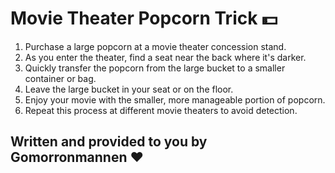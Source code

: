 # Movie Theater Popcorn Trick 💵

1. Purchase a large popcorn at a movie theater concession stand.
2. As you enter the theater, find a seat near the back where it's darker.
3. Quickly transfer the popcorn from the large bucket to a smaller container or bag.
4. Leave the large bucket in your seat or on the floor.
5. Enjoy your movie with the smaller, more manageable portion of popcorn.
6. Repeat this process at different movie theaters to avoid detection.

## Written and provided to you by **Gomorronmannen** ❤️
